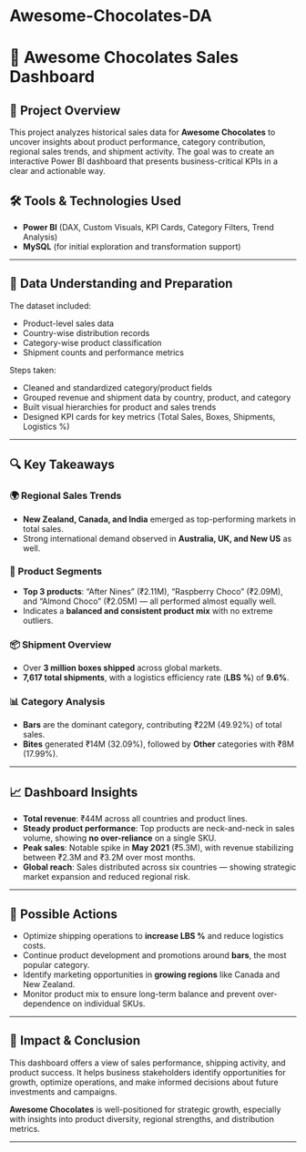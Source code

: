 # Awesome-Chocolates-DA

# 🍫 Awesome Chocolates Sales Dashboard

## 📁 Project Overview

This project analyzes historical sales data for **Awesome Chocolates** to uncover insights about product performance, category contribution, regional sales trends, and shipment activity. The goal was to create an interactive Power BI dashboard that presents business-critical KPIs in a clear and actionable way.


## 🛠️ Tools & Technologies Used

- **Power BI** (DAX, Custom Visuals, KPI Cards, Category Filters, Trend Analysis)
- **MySQL** (for initial exploration and transformation support)
---

## 🧹 Data Understanding and Preparation

The dataset included:
- Product-level sales data
- Country-wise distribution records
- Category-wise product classification
- Shipment counts and performance metrics

Steps taken:
- Cleaned and standardized category/product fields
- Grouped revenue and shipment data by country, product, and category
- Built visual hierarchies for product and sales trends
- Designed KPI cards for key metrics (Total Sales, Boxes, Shipments, Logistics %)

---

## 🔍 Key Takeaways

### 🌍 Regional Sales Trends
- **New Zealand, Canada, and India** emerged as top-performing markets in total sales.
- Strong international demand observed in **Australia, UK, and New US** as well.

### 🍫 Product Segments
- **Top 3 products**: “After Nines” (₹2.11M), “Raspberry Choco” (₹2.09M), and “Almond Choco” (₹2.05M) — all performed almost equally well.
- Indicates a **balanced and consistent product mix** with no extreme outliers.

### 📦 Shipment Overview
- Over **3 million boxes shipped** across global markets.
- **7,617 total shipments**, with a logistics efficiency rate (**LBS %**) of **9.6%**.

### 📊 Category Analysis
- **Bars** are the dominant category, contributing ₹22M (49.92%) of total sales.
- **Bites** generated ₹14M (32.09%), followed by **Other** categories with ₹8M (17.99%).

---

## 📈 Dashboard Insights

- **Total revenue**: ₹44M across all countries and product lines.
- **Steady product performance**: Top products are neck-and-neck in sales volume, showing **no over-reliance** on a single SKU.
- **Peak sales**: Notable spike in **May 2021** (₹5.3M), with revenue stabilizing between ₹2.3M and ₹3.2M over most months.
- **Global reach**: Sales distributed across six countries — showing strategic market expansion and reduced regional risk.

---

## 🎯 Possible Actions

- Optimize shipping operations to **increase LBS %** and reduce logistics costs.
- Continue product development and promotions around **bars**, the most popular category.
- Identify marketing opportunities in **growing regions** like Canada and New Zealand.
- Monitor product mix to ensure long-term balance and prevent over-dependence on individual SKUs.

---

## 🧠 Impact & Conclusion

This dashboard offers a view of sales performance, shipping activity, and product success. It helps business stakeholders identify opportunities for growth, optimize operations, and make informed decisions about future investments and campaigns.

**Awesome Chocolates** is well-positioned for strategic growth, especially with insights into product diversity, regional strengths, and distribution metrics.

---
